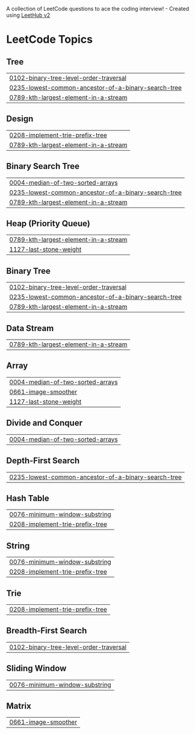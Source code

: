 A collection of LeetCode questions to ace the coding interview! - Created using [LeetHub v2](https://github.com/arunbhardwaj/LeetHub-2.0)
<!---LeetCode Topics Start-->
# LeetCode Topics
## Tree
|  |
| ------- |
| [0102-binary-tree-level-order-traversal](https://github.com/Ruuudy1/NeetcodeFromScratch/tree/master/0102-binary-tree-level-order-traversal) |
| [0235-lowest-common-ancestor-of-a-binary-search-tree](https://github.com/Ruuudy1/NeetcodeFromScratch/tree/master/0235-lowest-common-ancestor-of-a-binary-search-tree) |
| [0789-kth-largest-element-in-a-stream](https://github.com/Ruuudy1/NeetcodeFromScratch/tree/master/0789-kth-largest-element-in-a-stream) |
## Design
|  |
| ------- |
| [0208-implement-trie-prefix-tree](https://github.com/Ruuudy1/NeetcodeFromScratch/tree/master/0208-implement-trie-prefix-tree) |
| [0789-kth-largest-element-in-a-stream](https://github.com/Ruuudy1/NeetcodeFromScratch/tree/master/0789-kth-largest-element-in-a-stream) |
## Binary Search Tree
|  |
| ------- |
| [0004-median-of-two-sorted-arrays](https://github.com/Ruuudy1/NeetcodeFromScratch/tree/master/0004-median-of-two-sorted-arrays) |
| [0235-lowest-common-ancestor-of-a-binary-search-tree](https://github.com/Ruuudy1/NeetcodeFromScratch/tree/master/0235-lowest-common-ancestor-of-a-binary-search-tree) |
| [0789-kth-largest-element-in-a-stream](https://github.com/Ruuudy1/NeetcodeFromScratch/tree/master/0789-kth-largest-element-in-a-stream) |
## Heap (Priority Queue)
|  |
| ------- |
| [0789-kth-largest-element-in-a-stream](https://github.com/Ruuudy1/NeetcodeFromScratch/tree/master/0789-kth-largest-element-in-a-stream) |
| [1127-last-stone-weight](https://github.com/Ruuudy1/NeetcodeFromScratch/tree/master/1127-last-stone-weight) |
## Binary Tree
|  |
| ------- |
| [0102-binary-tree-level-order-traversal](https://github.com/Ruuudy1/NeetcodeFromScratch/tree/master/0102-binary-tree-level-order-traversal) |
| [0235-lowest-common-ancestor-of-a-binary-search-tree](https://github.com/Ruuudy1/NeetcodeFromScratch/tree/master/0235-lowest-common-ancestor-of-a-binary-search-tree) |
| [0789-kth-largest-element-in-a-stream](https://github.com/Ruuudy1/NeetcodeFromScratch/tree/master/0789-kth-largest-element-in-a-stream) |
## Data Stream
|  |
| ------- |
| [0789-kth-largest-element-in-a-stream](https://github.com/Ruuudy1/NeetcodeFromScratch/tree/master/0789-kth-largest-element-in-a-stream) |
## Array
|  |
| ------- |
| [0004-median-of-two-sorted-arrays](https://github.com/Ruuudy1/NeetcodeFromScratch/tree/master/0004-median-of-two-sorted-arrays) |
| [0661-image-smoother](https://github.com/Ruuudy1/NeetcodeFromScratch/tree/master/0661-image-smoother) |
| [1127-last-stone-weight](https://github.com/Ruuudy1/NeetcodeFromScratch/tree/master/1127-last-stone-weight) |
## Divide and Conquer
|  |
| ------- |
| [0004-median-of-two-sorted-arrays](https://github.com/Ruuudy1/NeetcodeFromScratch/tree/master/0004-median-of-two-sorted-arrays) |
## Depth-First Search
|  |
| ------- |
| [0235-lowest-common-ancestor-of-a-binary-search-tree](https://github.com/Ruuudy1/NeetcodeFromScratch/tree/master/0235-lowest-common-ancestor-of-a-binary-search-tree) |
## Hash Table
|  |
| ------- |
| [0076-minimum-window-substring](https://github.com/Ruuudy1/NeetcodeFromScratch/tree/master/0076-minimum-window-substring) |
| [0208-implement-trie-prefix-tree](https://github.com/Ruuudy1/NeetcodeFromScratch/tree/master/0208-implement-trie-prefix-tree) |
## String
|  |
| ------- |
| [0076-minimum-window-substring](https://github.com/Ruuudy1/NeetcodeFromScratch/tree/master/0076-minimum-window-substring) |
| [0208-implement-trie-prefix-tree](https://github.com/Ruuudy1/NeetcodeFromScratch/tree/master/0208-implement-trie-prefix-tree) |
## Trie
|  |
| ------- |
| [0208-implement-trie-prefix-tree](https://github.com/Ruuudy1/NeetcodeFromScratch/tree/master/0208-implement-trie-prefix-tree) |
## Breadth-First Search
|  |
| ------- |
| [0102-binary-tree-level-order-traversal](https://github.com/Ruuudy1/NeetcodeFromScratch/tree/master/0102-binary-tree-level-order-traversal) |
## Sliding Window
|  |
| ------- |
| [0076-minimum-window-substring](https://github.com/Ruuudy1/NeetcodeFromScratch/tree/master/0076-minimum-window-substring) |
## Matrix
|  |
| ------- |
| [0661-image-smoother](https://github.com/Ruuudy1/NeetcodeFromScratch/tree/master/0661-image-smoother) |
<!---LeetCode Topics End-->